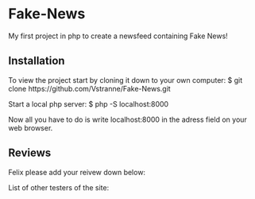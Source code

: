 # Fake-News

My first project in php to create a newsfeed containing Fake News!


<h2>Installation</h2>
To view the project start by cloning it down to your own computer:
$ git clone https://github.com/Vstranne/Fake-News.git

Start a local php server:
$ php -S localhost:8000

Now all you have to do is write localhost:8000 in the adress field on your web browser.

<h2>Reviews</h2>

Felix please add your reivew down below:






List of other testers of the site:


